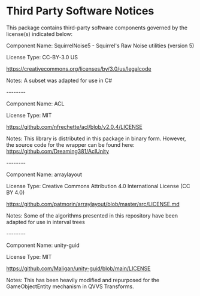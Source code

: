 # Third Party Software Notices

This package contains third-party software components governed by the license(s)
indicated below:

Component Name: SquirrelNoise5 - Squirrel's Raw Noise utilities (version 5)

License Type: CC-BY-3.0 US

<https://creativecommons.org/licenses/by/3.0/us/legalcode>

Notes: A subset was adapted for use in C\#

\--------

Component Name: ACL

License Type: MIT

<https://github.com/nfrechette/acl/blob/v2.0.4/LICENSE>

Notes: This library is distributed in this package in binary form. However, the
source code for the wrapper can be found here:
<https://github.com/Dreaming381/AclUnity>

\--------

Component Name: arraylayout

License Type: Creative Commons Attribution 4.0 International License (CC BY 4.0)

<https://github.com/patmorin/arraylayout/blob/master/src/LICENSE.md>

Notes: Some of the algorithms presented in this repository have been adapted for
use in interval trees

\--------

Component Name: unity-guid

License Type: MIT

<https://github.com/Maligan/unity-guid/blob/main/LICENSE>

Notes: This has been heavily modified and repurposed for the GameObjectEntity
mechanism in QVVS Transforms.
